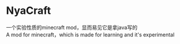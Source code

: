 # NyaCraft
一个实验性质的minecraft mod，显而易见它是拿java写的  
A mod for minecraft，which is made for learning and it's experimental
